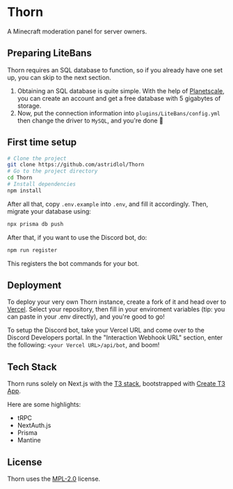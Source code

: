 # Thorn

A Minecraft moderation panel for server owners.

## Preparing LiteBans

Thorn requires an SQL database to function, so if you already have one set up, you can skip to the next section.

1. Obtaining an SQL database is quite simple. With the help of [Planetscale](https://planetscale.com/), you can create an account and get a free database with 5 gigabytes of storage.
2. Now, put the connection information into `plugins/LiteBans/config.yml` then change the driver to `MySQL`, and you're done 🎉

## First time setup

```bash
# Clone the project
git clone https://github.com/astridlol/Thorn
# Go to the project directory
cd Thorn
# Install dependencies
npm install
```

After all that, copy `.env.example` into `.env`, and fill it accordingly.
Then, migrate your database using:

```bash
npx prisma db push
```

After that, if you want to use the Discord bot, do:

```bash
npm run register
```

This registers the bot commands for your bot.

## Deployment

To deploy your very own Thorn instance, create a fork of it and head over to [Vercel](https://vercel.com/new/). Select your repository, then fill in your enviroment variables (tip: you can paste in your .env directly), and you're good to go!

To setup the Discord bot, take your Vercel URL and come over to the Discord Developers portal. In the "Interaction Webhook URL" section, enter the following: `<your Vercel URL>/api/bot`, and boom!

## Tech Stack

Thorn runs solely on Next.js with the [T3 stack](https://init.tips/), bootstrapped with [Create T3 App](https://create.t3.app/).

Here are some highlights:

- tRPC
- NextAuth.js
- Prisma
- Mantine

## License

Thorn uses the [MPL-2.0](https://choosealicense.com/licenses/mpl-2.0/) license.
